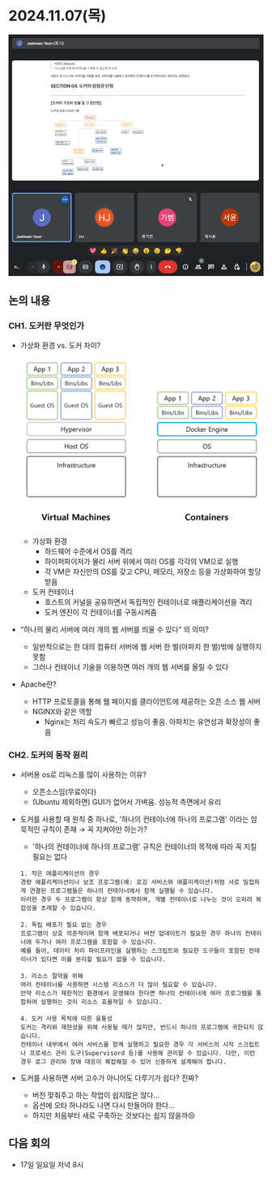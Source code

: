 # 2024.11.07(목)

![image.png](images/week1_1.webp)

## 논의 내용

### CH1. 도커란 무엇인가

- 가상화 환경 vs. 도커 차이?
    
    ![image.png](images/week1_2.webp)
    
    - 가상화 환경
        - 하드웨어 수준에서 OS를 격리
        - 하이퍼파이저가 물리 서버 위에서 여러 OS를 각각의 VM으로 실행
        - 각 VM은 자신만의 OS를 갖고 CPU, 메모리, 저장소 등을 가상화하여 할당받음
    - 도커 컨테이너
        - 호스트의 커널을 공유하면서 독립적인 컨테이너로 애플리케이션을 격리
        - 도커 엔진이 각 컨테이너를 구동시켜줌
- “하나의 물리 서버에 여러 개의 웹 서버를 띄울 수 있다” 의 의미?
    - 일반적으로는 한 대의 컴퓨터 서버에 웹 서버 한 벌(아파치 한 벌)밖에 실행하지 못함
    - 그러나 컨테이너 기술을 이용하면 여러 개의 웹 서버를 올릴 수 있다
- Apache란?
    - HTTP 프로토콜을 통해 웹 페이지를 클라이언트에 제공하는 오픈 소스 웹 서버
    - NGINX와 같은 역할
        - Nginx는 처리 속도가 빠르고 성능이 좋음. 아파치는 유연성과 확장성이 좋음

### CH2. 도커의 동작 원리

- 서버용 os로 리눅스를 많이 사용하는 이유?
    - 오픈소스임(무료이다)
    - (Ubuntu 제외하면) GUI가 없어서 가벼움. 성능적 측면에서 유리
- 도커를 사용할 때 원칙 중 하나로, '하나의 컨테이너에 하나의 프로그램' 이라는 암묵적인 규칙이 존재 → 꼭 지켜야만 하는가?
    - '하나의 컨테이너에 하나의 프로그램' 규칙은 컨테이너의 목적에 따라 꼭 지킬 필요는 없다
    
    ```
    1. 작은 애플리케이션의 경우
    경량 애플리케이션이나 보조 프로그램(예: 로깅 서비스와 애플리케이션)처럼 서로 밀접하게 연결된 프로그램들은 하나의 컨테이너에서 함께 실행될 수 있습니다. 
    이러한 경우 두 프로그램이 항상 함께 동작하며, 개별 컨테이너로 나누는 것이 오히려 복잡성을 초래할 수 있습니다.
    
    2. 독립 배포가 필요 없는 경우
    프로그램이 상호 의존적이며 함께 배포되거나 버전 업데이트가 필요한 경우 하나의 컨테이너에 두거나 여러 프로그램을 포함할 수 있습니다. 
    예를 들어, 데이터 처리 파이프라인을 실행하는 스크립트와 필요한 도구들이 포함된 컨테이너가 있다면 이를 분리할 필요가 없을 수 있습니다.
    
    3. 리소스 절약을 위해
    여러 컨테이너를 사용하면 시스템 리소스가 더 많이 필요할 수 있습니다. 
    만약 리소스가 제한적인 환경에서 운영해야 한다면 하나의 컨테이너에 여러 프로그램을 통합하여 실행하는 것이 리소스 효율적일 수 있습니다.
    
    4. 도커 사용 목적에 따른 융통성
    도커는 격리와 재현성을 위해 사용될 때가 많지만, 반드시 하나의 프로그램에 국한되지 않습니다. 
    컨테이너 내부에서 여러 서비스를 함께 실행하고 필요한 경우 각 서비스의 시작 스크립트나 프로세스 관리 도구(Supervisord 등)를 사용해 관리할 수 있습니다. 다만, 이런 경우 로그 관리와 장애 대응이 복잡해질 수 있어 신중하게 설계해야 합니다.
    ```
    
- 도커를 사용하면 서버 고수가 아니어도 다루기가 쉽다? 진짜?
    - 버전 맞춰주고 하는 작업이 쉽지많은 않다…
    - 옵션에 오타 하나라도 나면 다시 만들어야 한다…
    - 하지만 처음부터 새로 구축하는 것보다는 쉽지 않을까😒

## 다음 회의

- 17일 일요일 저녁 8시